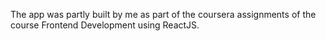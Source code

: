The app was partly built by me as part of the coursera assignments of the course Frontend Development using ReactJS.

